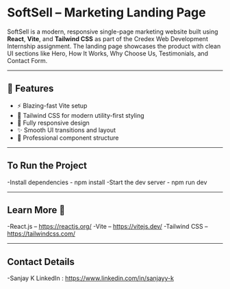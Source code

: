 # SoftSell – Marketing Landing Page

SoftSell is a modern, responsive single-page marketing website built using **React**, **Vite**, and **Tailwind CSS** as part of the Credex Web Development Internship assignment. The landing page showcases the product with clean UI sections like Hero, How It Works, Why Choose Us, Testimonials, and Contact Form.

---

## 🚀 Features

- ⚡ Blazing-fast Vite setup  
- 🎨 Tailwind CSS for modern utility-first styling  
- 📱 Fully responsive design  
- ✨ Smooth UI transitions and layout  
- 💼 Professional component structure  

---

## To Run the Project

-Install dependencies - npm install
-Start the dev server - npm run dev

---

## Learn More 🧠

-React.js – https://reactjs.org/
-Vite – https://vitejs.dev/
-Tailwind CSS – https://tailwindcss.com/

---

## Contact Details

-Sanjay K 
LinkedIn : https://www.linkedin.com/in/sanjayy-k